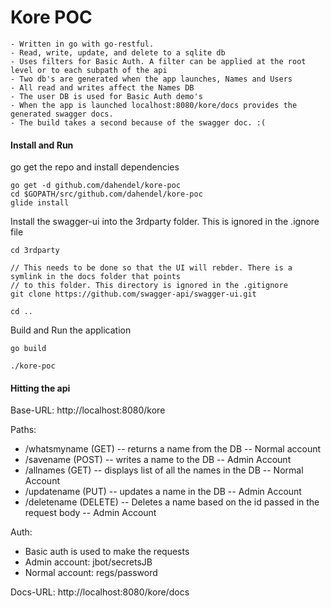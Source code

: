# Kore POC

 
    - Written in go with go-restful.
    - Read, write, update, and delete to a sqlite db
    - Uses filters for Basic Auth. A filter can be applied at the root level or to each subpath of the api
    - Two db's are generated when the app launches, Names and Users
    - All read and writes affect the Names DB
    - The user DB is used for Basic Auth demo's
    - When the app is launched localhost:8080/kore/docs provides the generated swagger docs.
    - The build takes a second because of the swagger doc. :(

#### Install and Run
go get the repo and install dependencies
```
go get -d github.com/dahendel/kore-poc
cd $GOPATH/src/github.com/dahendel/kore-poc
glide install
```

Install the swagger-ui into the 3rdparty folder. This is ignored in the .ignore file
```
cd 3rdparty

// This needs to be done so that the UI will rebder. There is a symlink in the docs folder that points 
// to this folder. This directory is ignored in the .gitignore
git clone https://github.com/swagger-api/swagger-ui.git

cd ..
```

Build and Run the application
```
go build

./kore-poc
```


#### Hitting the api

Base-URL: http://localhost:8080/kore

Paths:
  - /whatsmyname (GET)   -- returns a name from the DB -- Normal account
  - /savename  (POST)    -- writes a name to the DB -- Admin Account
  - /allnames (GET)      -- displays list of all the names in the DB -- Normal Account
  - /updatename (PUT)    -- updates a name in the DB -- Admin Account
  - /deletename (DELETE) -- Deletes a name based on the id passed in the request body -- Admin Account
  
Auth: 
  - Basic auth is used to make the requests
  - Admin account: jbot/secretsJB
  - Normal account: regs/password

Docs-URL: http://localhost:8080/kore/docs


